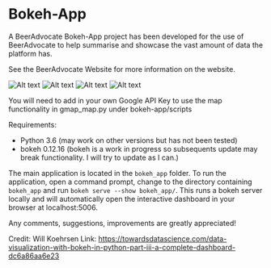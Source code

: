 # Bokeh-App

A BeerAdvocate Bokeh-App project has been developed for the use of BeerAdvocate to help summarise and showcase the vast amount of data the platform has. 

See the BeerAdvocate Website for more information on the website.

![Alt text](bokeh-app/pictures/beer_performance.png?raw=true "Beer Performance")
![Alt text](bokeh-app/pictures/map_of_uk_beer_places.png?raw=true "Map of Beer Places in Uk")
![Alt text](bokeh-app/pictures/distribution_of_attention.png?raw=true "Distribution of Attention Across Beer Genres")
![Alt text](bokeh-app/pictures/table_summary.png?raw=true "Summary Table")


You will need to add in your own Google API Key to use the map functionality in gmap_map.py under bokeh-app/scripts


Requirements:
* Python 3.6 (may work on other versions but has not been tested)
* bokeh 0.12.16 (bokeh is a work in progress so subsequents update may break functionality. I will try to update as I can.)

The main application is located in the `bokeh_app` folder. To run the application,
open a command prompt, change to the directory containing `bokeh_app` and run
`bokeh serve --show bokeh_app/`. This runs a bokeh server locally
and will automatically open the interactive dashboard in your browser at localhost:5006. 

Any comments, suggestions, improvements are greatly appreciated!

Credit: Will Koehrsen 
Link: https://towardsdatascience.com/data-visualization-with-bokeh-in-python-part-iii-a-complete-dashboard-dc6a86aa6e23
